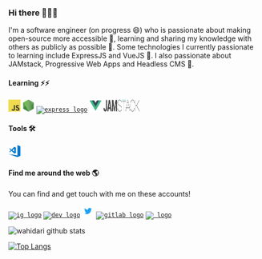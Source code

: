 ### Hi there 👋📝🔖

I'm a software engineer (on progress 😄) who is passionate about making open-source more accessible 🎯, learning and sharing my knowledge with others as publicly as possible 🔔. Some technologies I currently passionate to learning include ExpressJS and VueJS 💖. I also passionate about JAMstack, Progressive Web Apps and Headless CMS 🚀.

#### Learning ⚡⚡

<code>[<img src="https://raw.githubusercontent.com/github/explore/80688e429a7d4ef2fca1e82350fe8e3517d3494d/topics/javascript/javascript.png" alt="js logo" width="24" height="24">](https://developer.mozilla.org/en-US/docs/Web/JavaScript)</code>
<code>[<img src="https://raw.githubusercontent.com/github/explore/80688e429a7d4ef2fca1e82350fe8e3517d3494d/topics/nodejs/nodejs.png" alt="node logo" width="24" height="24">](https://nodejs.org/en/)</code>
<code>[<img src="https://avatars1.githubusercontent.com/u/5658226?s=200&v=4" alt="express logo" width="24" height="24">](https://expressjs.com/)</code>
<code>[<img src="https://raw.githubusercontent.com/github/explore/80688e429a7d4ef2fca1e82350fe8e3517d3494d/topics/vue/vue.png" alt="vue logo" width="24" height="24">](http://vuejs.org/)</code>
<code>[<img src="https://raw.githubusercontent.com/jamstack/jamstack.org/021eee521094290b65a120b8c43114f2ac49e5d8/src/img/jamstack-full-logo.svg" alt="jamstack logo" width="72" height="24">](https://jamstack.org/)</code>

#### Tools 🛠️

<code>[<img src="https://raw.githubusercontent.com/github/explore/80688e429a7d4ef2fca1e82350fe8e3517d3494d/topics/visual-studio-code/visual-studio-code.png" alt="vsc logo" width="24" height="24">](https://code.visualstudio.com/)</code>

#### Find me around the web 🌎
You can find and get touch with me on these accounts!

<code>[<img src="https://raw.githubusercontent.com/Delta456/Delta456/master/img/instagram.jpg" alt="ig logo" width="20" height="20">](https://www.instagram.com/)</code>
<code>[<img src="https://raw.githubusercontent.com/Delta456/Delta456/master/img/dev.png" alt="dev logo" width="20" height="20">](https://dev.to/)</code>
<code>[<img src="https://raw.githubusercontent.com/Delta456/Delta456/master/img/twitter.png" alt="twitter logo" width="24" height="24">](https://twitter.com/)</code>
<code>[<img src="https://raw.githubusercontent.com/Delta456/Delta456/master/img/gitlab.png" alt="gitlab logo" width="20" height="20">](https://gitlab.com/)</code>
<code>[<img src="" alt=" logo" width="24">]()</code>

![wahidari github stats](https://github-readme-stats.vercel.app/api?username=wahidari&hide_border=true&bg_color=fafafa&title_color=0c0c0d&text_color=141414&icon_color=000&show_icons=true)

[![Top Langs](https://github-readme-stats.vercel.app/api/top-langs/?username=wahidari)](https://github.com/wahidari)

